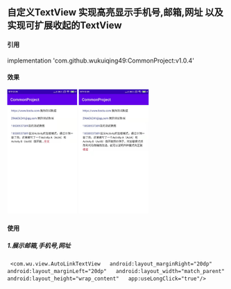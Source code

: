 ## 自定义TextView 实现高亮显示手机号,邮箱,网址 以及实现可扩展收起的TextView

#### 引用

implementation 'com.github.wukuiqing49:CommonProject:v1.0.4'

#### 效果
<p>
<img src="imgs/defult.jpg" width="32%">
<img src="imgs/open.jpg" width="32%">
</p>

#### 使用

##### 1.展示邮箱,手机号,网址

 ` ` `
 <com.wu.view.AutoLinkTextView  
  android:layout_marginRight="20dp"  
  android:layout_marginLeft="20dp"  
  android:layout_width="match_parent"  
  android:layout_height="wrap_content"  
  app:useLongClick="true"/>   
 ` ` `    

 








